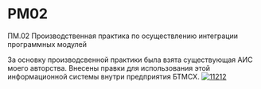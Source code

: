 # PM02
ПМ.02 Производственная практика по осуществлению интеграции программных модулей

За основку производсвенной практики была взята существующая АИС моего авторства. Внесены правки для использования этой информационной системы внутри предприятия БТМСХ.
<a href="https://ibb.co/6BsDN11"><img src="https://i.ibb.co/SrvVJdd/11212.png" alt="11212" border="0" /></a>
# 
